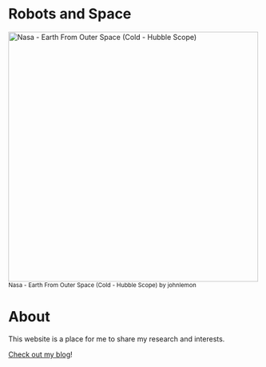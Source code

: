 # Robots and Space 
<img src="https://live.staticflickr.com/80/263411081_f2e97d0cf6.jpg" alt="Nasa - Earth From Outer Space (Cold - Hubble Scope)" style ="display: block;" width="500" height="500" />
<sup>Nasa - Earth From Outer Space (Cold - Hubble Scope) by johnlemon</sup>  
  
<h1>About </h1>
<p> This website is a place for me to share my research and interests.
</p>

[Check out my blog](./blogpage.html)!
